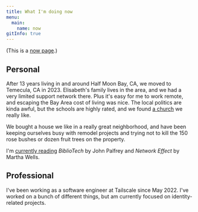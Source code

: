 ```yaml
---
title: What I'm doing now
menu:
  main:
    name: now
gitInfo: true
---
```


(This is a [now page](https://nownownow.com/about).)

## Personal

After 13 years living in and around Half Moon Bay, CA, we moved to Temecula, CA in 2023.
Elisabeth's family lives in the area, and we had a very limited support network there.
Plus it's easy for me to work remote, and escaping the Bay Area cost of living was nice.
The local politics are kinda awful, but the schools are highly rated,
and we found [a church](https://northcoastchurch.com) we really like.

We bought a house we like in a really great neighborhood,
and have been keeping ourselves busy with remodel projects and
trying not to kill the 150 rose bushes or dozen fruit trees on the property.

I'm [currently reading](/wiki/reading-list/) _BiblioTech_ by John Palfrey
and _Network Effect_ by Martha Wells.

## Professional

I've been working as a software engineer at Tailscale since May 2022.
I've worked on a bunch of different things, but am currently focused on identity-related projects.
